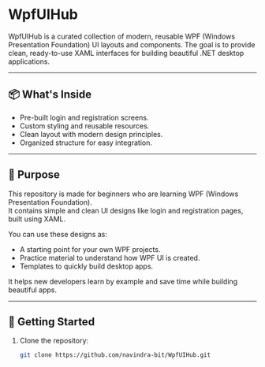 # WpfUIHub

WpfUIHub is a curated collection of modern, reusable WPF (Windows Presentation Foundation) UI layouts and components.
The goal is to provide clean, ready-to-use XAML interfaces for building beautiful .NET desktop applications.

---

## 📦 What's Inside

- Pre-built login and registration screens.
- Custom styling and reusable resources.
- Clean layout with modern design principles.
- Organized structure for easy integration.

---

## 🎯 Purpose

This repository is made for beginners who are learning WPF (Windows Presentation Foundation).  
It contains simple and clean UI designs like login and registration pages, built using XAML.

You can use these designs as:

- A starting point for your own WPF projects.
- Practice material to understand how WPF UI is created.
- Templates to quickly build desktop apps.

It helps new developers learn by example and save time while building beautiful apps.


---

## 🚀 Getting Started

1. Clone the repository:
   ```bash
   git clone https://github.com/navindra-bit/WpfUIHub.git
